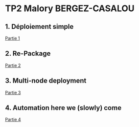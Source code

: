 # TP2 Malory BERGEZ-CASALOU

## 1. Déploiement simple

[Partie 1](vagrant/tp2/part1)

## 2. Re-Package

[Partie 2](vagrant/tp2/part2)

## 3. Multi-node deployment

[Partie 3](vagrant/tp2/part3)

## 4. Automation here we (slowly) come

[Partie 4](vagrant/tp2/part4)
